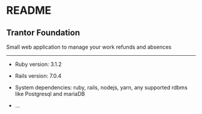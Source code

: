 # README

## Trantor Foundation

Small web application to manage your work refunds and absences

---

- Ruby version: 3.1.2
- Rails version: 7.0.4
- System dependencies: ruby, rails, nodejs, yarn, any supported rdbms like Postgresql and mariaDB

- ...
